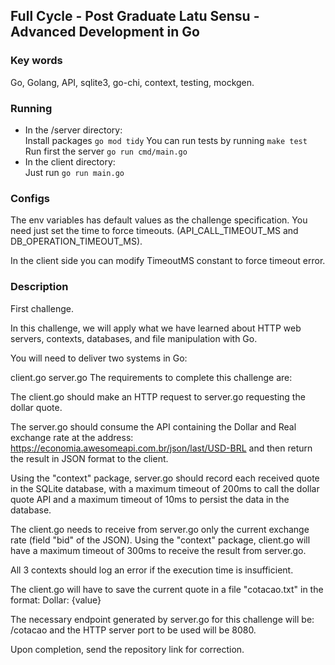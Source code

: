 ## Full Cycle - Post Graduate Latu Sensu - Advanced Development in Go

### Key words

Go, Golang, API, sqlite3, go-chi, context, testing, mockgen.

### Running

- In the /server directory:  
  Install packages `go mod tidy`
  You can run tests by running `make test`
  Run first the server `go run cmd/main.go`
- In the client directory:  
  Just run `go run main.go`

### Configs

The env variables has default values as the challenge specification. You need just set the time to force timeouts. (API_CALL_TIMEOUT_MS and DB_OPERATION_TIMEOUT_MS).

In the client side you can modify TimeoutMS constant to force timeout error.

### Description

First challenge.

In this challenge, we will apply what we have learned about HTTP web servers, contexts, databases, and file manipulation with Go.

You will need to deliver two systems in Go:

client.go
server.go
The requirements to complete this challenge are:

The client.go should make an HTTP request to server.go requesting the dollar quote.

The server.go should consume the API containing the Dollar and Real exchange rate at the address: https://economia.awesomeapi.com.br/json/last/USD-BRL and then return the result in JSON format to the client.

Using the "context" package, server.go should record each received quote in the SQLite database, with a maximum timeout of 200ms to call the dollar quote API and a maximum timeout of 10ms to persist the data in the database.

The client.go needs to receive from server.go only the current exchange rate (field "bid" of the JSON). Using the "context" package, client.go will have a maximum timeout of 300ms to receive the result from server.go.

All 3 contexts should log an error if the execution time is insufficient.

The client.go will have to save the current quote in a file "cotacao.txt" in the format: Dollar: {value}

The necessary endpoint generated by server.go for this challenge will be: /cotacao and the HTTP server port to be used will be 8080.

Upon completion, send the repository link for correction.

##
